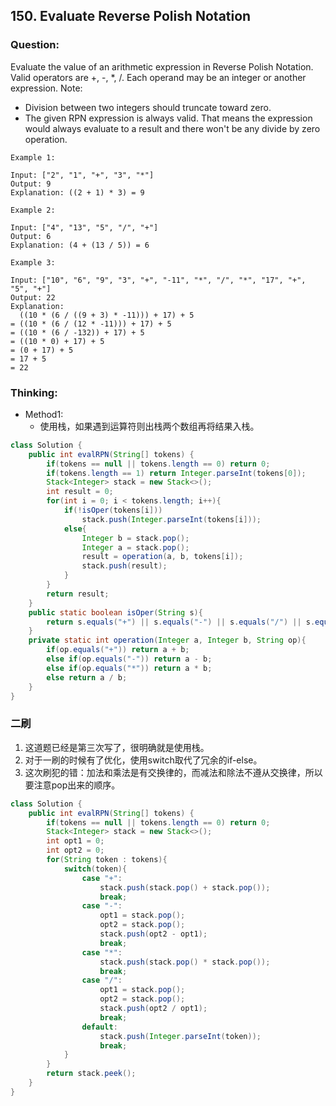 ## 150. Evaluate Reverse Polish Notation

### Question:
Evaluate the value of an arithmetic expression in Reverse Polish Notation.
Valid operators are +, -, *, /. Each operand may be an integer or another expression.
Note:
* Division between two integers should truncate toward zero.
* The given RPN expression is always valid. That means the expression would always evaluate to a result and there won't be any divide by zero operation.

```
Example 1:

Input: ["2", "1", "+", "3", "*"]
Output: 9
Explanation: ((2 + 1) * 3) = 9

Example 2:

Input: ["4", "13", "5", "/", "+"]
Output: 6
Explanation: (4 + (13 / 5)) = 6

Example 3:

Input: ["10", "6", "9", "3", "+", "-11", "*", "/", "*", "17", "+", "5", "+"]
Output: 22
Explanation: 
  ((10 * (6 / ((9 + 3) * -11))) + 17) + 5
= ((10 * (6 / (12 * -11))) + 17) + 5
= ((10 * (6 / -132)) + 17) + 5
= ((10 * 0) + 17) + 5
= (0 + 17) + 5
= 17 + 5
= 22
```

### Thinking:
* Method1:
	* 使用栈，如果遇到运算符则出栈两个数组再将结果入栈。

```Java
class Solution {
    public int evalRPN(String[] tokens) {
        if(tokens == null || tokens.length == 0) return 0;
        if(tokens.length == 1) return Integer.parseInt(tokens[0]);
        Stack<Integer> stack = new Stack<>();
        int result = 0;
        for(int i = 0; i < tokens.length; i++){
            if(!isOper(tokens[i]))
                stack.push(Integer.parseInt(tokens[i]));
            else{
                Integer b = stack.pop();
                Integer a = stack.pop();
                result = operation(a, b, tokens[i]);
                stack.push(result);
            }
        }
        return result;
    }
    public static boolean isOper(String s){
        return s.equals("+") || s.equals("-") || s.equals("/") || s.equals("*");
    }
    private static int operation(Integer a, Integer b, String op){
        if(op.equals("+")) return a + b;
        else if(op.equals("-")) return a - b;
        else if(op.equals("*")) return a * b;
        else return a / b;
    }
}
```

### 二刷
1. 这道题已经是第三次写了，很明确就是使用栈。
2. 对于一刷的时候有了优化，使用switch取代了冗余的if-else。
3. 这次刷犯的错：加法和乘法是有交换律的，而减法和除法不遵从交换律，所以要注意pop出来的顺序。
```Java
class Solution {
    public int evalRPN(String[] tokens) {
        if(tokens == null || tokens.length == 0) return 0;
        Stack<Integer> stack = new Stack<>();
        int opt1 = 0;
        int opt2 = 0;
        for(String token : tokens){
            switch(token){
                case "+":
                    stack.push(stack.pop() + stack.pop());
                    break;
                case "-":
                    opt1 = stack.pop();
                    opt2 = stack.pop();
                    stack.push(opt2 - opt1);
                    break;
                case "*":
                    stack.push(stack.pop() * stack.pop());
                    break;
                case "/":
                    opt1 = stack.pop();
                    opt2 = stack.pop();
                    stack.push(opt2 / opt1);
                    break;
                default:
                    stack.push(Integer.parseInt(token));
                    break;
            }
        }
        return stack.peek();
    }
}
```
